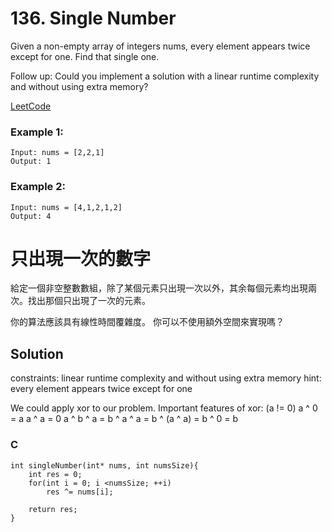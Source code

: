 # 136. Single Number
Given a non-empty array of integers nums, every element appears twice except for one. Find that single one.

Follow up: Could you implement a solution with a linear runtime complexity and without using extra memory?

[LeetCode](https://leetcode.com/problems/single-number/)  

### Example 1:
```
Input: nums = [2,2,1]
Output: 1
```
### Example 2:
```
Input: nums = [4,1,2,1,2]
Output: 4
```
# 只出現一次的數字
給定一個非空整數數組，除了某個元素只出現一次以外，其余每個元素均出現兩次。找出那個只出現了一次的元素。  

你的算法應該具有線性時間覆雜度。 你可以不使用額外空間來實現嗎？

## Solution
constraints: linear runtime complexity and without using extra memory
hint: every element appears twice except for one

We could apply xor to our problem. 
Important features of xor: (a != 0)
a ^ 0 = a
a ^ a = 0
a ^ b ^ a = b ^ a ^ a = b ^ (a ^ a) = b ^ 0 = b

### C

```
int singleNumber(int* nums, int numsSize){
    int res = 0;
    for(int i = 0; i <numsSize; ++i)
        res ^= nums[i];

    return res;
}
```


